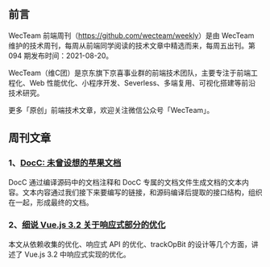 ## 前言

WecTeam 前端周刊（<https://github.com/wecteam/weekly>）是由 WecTeam 维护的技术周刊，每周从前端同学阅读的技术文章中精选而来，每周五出刊。第 094 期发布时间：2021-08-20。

WecTeam（维C团）是京东旗下京喜事业群的前端技术团队，主要专注于前端工程化、Web 性能优化、小程序开发、Severless、多端复用、可视化搭建等前沿技术研究。

更多「原创」前端技术文章，欢迎关注微信公众号「WecTeam」。

## 周刊文章

### 1、[DocC: 未曾设想的苹果文档](https://mp.weixin.qq.com/s/pft_R47ZDGjYz0vaIxsThw)

DocC 通过编译源码中的文档注释和 DocC 专属的文档文件生成文档的文本内容。文本内容通过我们接下来要编写的链接，和源码编译后提取的接口结构，组织在一起，形成最终的文档。

### 2、[细说 Vue.js 3.2 关于响应式部分的优化](https://mp.weixin.qq.com/s/02-6xMskeTMuTwrJ1fkZow)

本文从依赖收集的优化、响应式 API 的优化、trackOpBit 的设计等几个方面，讲述了 Vue.js 3.2 中响应式实现的优化。

